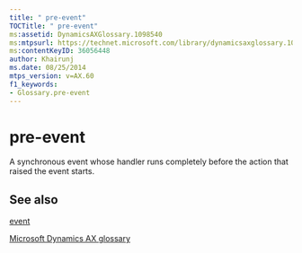 ```yaml
---
title: " pre-event"
TOCTitle: " pre-event"
ms:assetid: DynamicsAXGlossary.1098540
ms:mtpsurl: https://technet.microsoft.com/library/dynamicsaxglossary.1098540(v=AX.60)
ms:contentKeyID: 36056448
author: Khairunj
ms.date: 08/25/2014
mtps_version: v=AX.60
f1_keywords:
- Glossary.pre-event
---
```


# pre-event

A synchronous event whose handler runs completely before the action that raised the event starts.

## See also

[event](event.md)

[Microsoft Dynamics AX glossary](glossary/microsoft-dynamics-ax-glossary.md)

  


